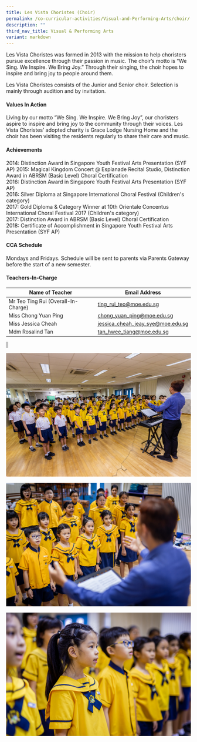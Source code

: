 ```yaml
---
title: Les Vista Choristes (Choir)
permalink: /co-curricular-activities/Visual-and-Performing-Arts/choir/
description: ""
third_nav_title: Visual & Performing Arts
variant: markdown
---
```

Les Vista Choristes was formed in 2013 with the mission to help choristers pursue excellence through their passion in music. The choir’s motto is “We Sing. We Inspire. We Bring Joy.” Through their singing, the choir hopes to inspire and bring joy to people around them.

Les Vista Choristes consists of the Junior and Senior choir. Selection is mainly through audition and by invitation.

#### Values In Action
Living by our motto “We Sing. We Inspire. We Bring Joy”, our choristers aspire to inspire and bring joy to the community through their voices. Les Vista Choristes’ adopted charity is Grace Lodge Nursing Home and the choir has been visiting the residents regularly to share their care and music.

#### Achievements
2014: Distinction Award in Singapore Youth Festival Arts Presentation (SYF AP) 
2015: Magical Kingdom Concert @ Esplanade Recital Studio, Distinction Award in ABRSM (Basic Level) Choral Certification <br>
2016: Distinction Award in Singapore Youth Festival Arts Presentation (SYF AP) <br>
2016: Silver Diploma at Singapore International Choral Festival (Children's category) <br>
2017: Gold Diploma &amp; Category Winner at 10th Orientale Concentus International Choral Festival 2017 (Children's category) <br>
2017: Distinction Award in ABRSM (Basic Level) Choral Certification <br>
2018: Certificate of Accomplishment in Singapore Youth Festival Arts Presentation (SYF AP)

#### CCA Schedule
Mondays and Fridays. Schedule will be sent to parents via Parents Gateway before the start of a new semester.

#### Teachers-In-Charge

| Name of Teacher | Email Address |
|---|---|
| Mr Teo Ting Rui (Overall-In-Charge) | [ting_rui_teo@moe.edu.sg](mailto:ting_rui_teo@moe.edu.sg) |
| Miss Chong Yuan Ping | [chong_yuan_ping@moe.edu.sg](mailto:chong_yuan_ping@moe.edu.sg) |
| Miss Jessica Cheah | [jessica_cheah_jeay_sye@moe.edu.sg](mailto:jessica_cheah_jeay_sye@moe.edu.sg) |
| Mdm Rosalind Tan  | [tan_hwee_tiang@moe.edu.sg](mailto:tan_hwee_tiang@moe.edu.sg)  |
|

![](/images/CCA/VAPA/choir1.jpg)

![](/images/CCA/VAPA/choir2.jpg)

![](/images/CCA/VAPA/choir3.jpg)